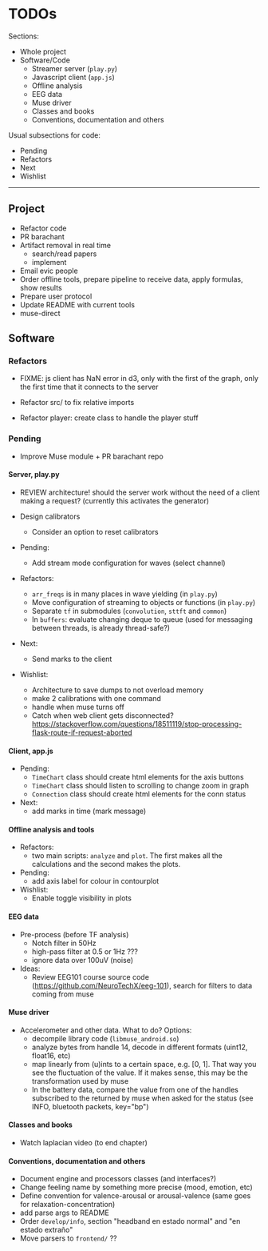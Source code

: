 # TODOs

Sections:
* Whole project
* Software/Code
  - Streamer server (`play.py`)
  - Javascript client (`app.js`)
  - Offline analysis
  - EEG data
  - Muse driver
  - Classes and books
  - Conventions, documentation and others

Usual subsections for code:
* Pending
* Refactors
* Next
* Wishlist

***

## Project

* Refactor code
* PR barachant
* Artifact removal in real time
  - search/read papers
  - implement
* Email evic people
* Order offline tools, prepare pipeline to receive data, apply formulas, show results
* Prepare user protocol
* Update README with current tools
* muse-direct

## Software
### Refactors
* FIXME: js client has NaN error in d3, only with the first of the graph, only the first time that it connects to the server

* Refactor src/ to fix relative imports
* Refactor player: create class to handle the player stuff

### Pending
* Improve Muse module + PR barachant repo


#### Server, play.py
* REVIEW architecture! should the server work without the need of a client making a request? (currently this activates the generator)
* Design calibrators
  - Consider an option to reset calibrators

* Pending:
  - Add stream mode configuration for waves (select channel)

* Refactors:
  - `arr_freqs` is in many places in wave yielding (in `play.py`)
  - Move configuration of streaming to objects or functions (in `play.py`)
  - Separate `tf` in submodules (`convolution`, `sttft` and `common`)
  - In `buffers`: evaluate changing deque to queue (used for messaging between threads, is already thread-safe?)
* Next:
  - Send marks to the client
* Wishlist:
  - Architecture to save dumps to not overload memory
  - make 2 calibrations with one command
  - handle when muse turns off
  - Catch when web client gets disconnected? https://stackoverflow.com/questions/18511119/stop-processing-flask-route-if-request-aborted

#### Client, app.js
* Pending:
  - `TimeChart` class should create html elements for the axis buttons
  - `TimeChart` class should listen to scrolling to change zoom in graph
  - `Connection` class should create html elements for the conn status
* Next:
  - add marks in time (mark message)

#### Offline analysis and tools
* Refactors:
  - two main scripts: `analyze` and `plot`. The first makes all the calculations and the second makes the plots.
* Pending:
  - add axis label for colour in contourplot
* Wishlist:
  - Enable toggle visibility in plots

#### EEG data
* Pre-process (before TF analysis)
  + Notch filter in 50Hz
  + high-pass filter at 0.5 or 1Hz ???
  + ignore data over 100uV (noise)
* Ideas:
  + Review EEG101 course source code (https://github.com/NeuroTechX/eeg-101), search for filters to data coming from muse

#### Muse driver
* Accelerometer and other data. What to do? Options:
  - decompile library code (`libmuse_android.so`)
  - analyze bytes from handle 14, decode in different formats (uint12, float16, etc)
  - map linearly from (u)ints to a certain space, e.g. [0, 1]. That way you see the fluctuation of the value. If it makes sense, this may be the transformation used by muse
  - In the battery data, compare the value from one of the handles subscribed to the returned by muse when asked for the status (see INFO, bluetooth packets, key="bp")

#### Classes and books
* Watch laplacian video (to end chapter)

#### Conventions, documentation and others
* Document engine and processors classes (and interfaces?)
* Change feeling name by something more precise (mood, emotion, etc)
* Define convention for valence-arousal or arousal-valence (same goes for relaxation-concentration)
* add parse args to README
* Order `develop/info`, section "headband en estado normal" and "en estado extraño"
* Move parsers to `frontend/` ??
